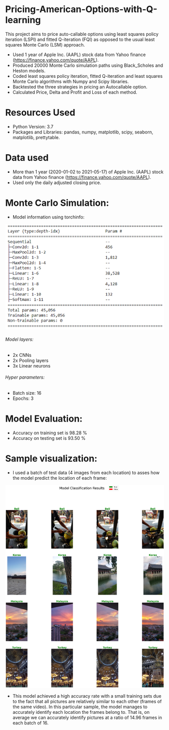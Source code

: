 # Pricing-American-Options-with-Q-learning
This project aims to price auto-callable options using least squares policy iteration (LSPI) and fitted Q-iteration (FQI) as opposed to the usual least squares Monte Carlo (LSM) approach.

* Used 1 year of Apple Inc. (AAPL) stock data from Yahoo finance (https://finance.yahoo.com/quote/AAPL).
* Produced 20000 Monte Carlo simulation paths using Black_Scholes and Heston models.
* Coded least squares policy iteration, fitted Q-iteration and least squares Monte Carlo algorithms with Numpy and Scipy libraries.
* Backtested the three strategies in pricing an Autocallable option.
* Calculated Price, Delta and Profit and Loss of each method.

# Resources Used
* Python Version: 3.7
* Packages and Libraries: pandas, numpy, matplotlib, scipy, seaborn, matplotlib, prettytable.
# Data used
* More than 1 year (2020-01-02 to 2021-05-17) of Apple Inc. (AAPL) stock data from Yahoo finance (https://finance.yahoo.com/quote/AAPL).
* Used only the daily adjusted closing price.

# Monte Carlo Simulation:
* Model information using torchinfo:

![image 1](https://github.com/YoussefAithaddou/CNN-to-predict-locations-of-my-previous-trips/blob/main/model%20info.PNG)

###### Model layers:
* 2x CNNs
* 2x Pooling layers
* 3x Linear neurons
###### Hyper parameters:
* Batch size: 16
* Epochs: 3
# Model Evaluation:
* Accuracy on training set is 98.28 %
* Accuracy on testing set is 93.50 %
# Sample visualization:
* I used a batch of test data (4 images from each location) to asses how the model predict the location of each frame:

![image 2](https://github.com/YoussefAithaddou/CNN-to-predict-locations-of-my-previous-trips/blob/main/result%20sample.png)

* This model achieved a high accuracy rate with a small training sets due to the fact that all pictures are relatively similar to each other (frames of the same video). In this particular sample, the model manages to accurately identify each location the frames belong to. That is, on average we can accurately identify pictures at a ratio of 14.96 frames in each batch of 16.
